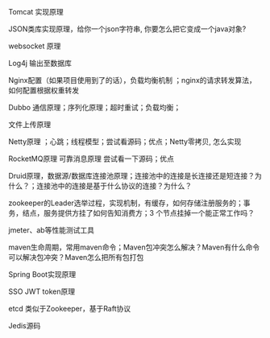 Tomcat 实现原理

JSON类库实现原理，给你一个json字符串, 你要怎么把它变成一个java对象?

websocket 原理

Log4j 输出至数据库

Nginx配置（如果项目使用到了的话），负载均衡机制 ；nginx的请求转发算法，如何配置根据权重转发

Dubbo 通信原理；序列化原理；超时重试；负载均衡；

文件上传原理

Netty原理 ；心跳；线程模型；尝试看源码；优点；Netty零拷贝, 怎么实现

RocketMQ原理 可靠消息原理 尝试看一下源码；优点

Druid原理，数据源/数据库连接池原理；连接池中的连接是长连接还是短连接？为什么？；连接池中的连接是基于什么协议的连接？为什么？

zookeeper的Leader选举过程，实现机制，有缓存，如何存储注册服务的；事务，结点，服务提供方挂了如何告知消费方；3 个节点挂掉一个能正常工作吗？

jmeter、ab等性能测试工具

maven生命周期，常用maven命令；Maven包冲突怎么解决？Maven有什么命令可以解决包冲突？Maven怎么把所有包打包

Spring Boot实现原理

SSO JWT token原理

etcd 类似于Zookeeper，基于Raft协议

Jedis源码